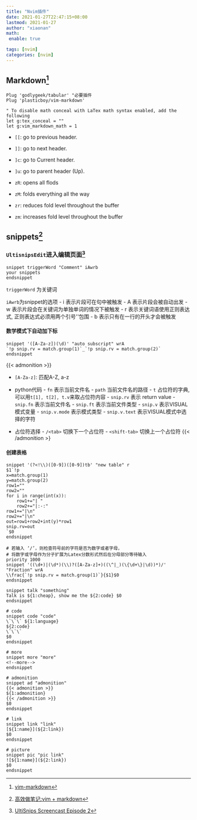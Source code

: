 ```yaml
---
title: "Nvim插件"
date: 2021-01-27T22:47:15+08:00
lastmod: 2021-01-27
author: "xiaonan"
math:
 enable: true

tags: [nvim]
categories: [nvim]
---
```


## Markdown[^markdown]
[^markdown]: [vim-markdown](https://github.com/plasticboy/vim-markdown/issues?q=is%3Aissue+is%3Aopen+vim-plug)
```
Plug 'godlygeek/tabular' "必要插件
Plug 'plasticboy/vim-markdown'

" To disable math conceal with LaTex math syntax enabled, add the following
let g:tex_conceal = ""
let g:vim_markdown_math = 1
```

- `[[`: go to previous header.

- `]]`: go to next header.

- `]c`: go to Current header.

- `]u`: go to parent header (Up).

- `zR`: opens all flods

- `zM`: folds everything all the way

- `zr`: reduces fold level throughout the buffer

- `zm`: increases fold level throughout the buffer

## snippets[^snippets]
[^snippets]: [高效做笔记:vim + markdown](https://github.com/cold-soda-jay/Markdown-vim)

### `UltisnipsEdit`进入编辑页面[^Edit]
[^Edit]: [UltiSnips Screencast Episode 2](https://www.sirver.net/blog/2012/01/08/second-episode-of-ultisnips-screencast/)

```
snippet triggerWord "Comment" iAwrb
your snippets
endsnippet
```

`triggerWord` 为关键词

`iAwrb`为snippet的选项
	- i 表示片段可在句中被触发
	- A 表示片段会被自动出发
	- w 表示片段会在关键词为单独单词的情况下被触发
	- r 表示关键词语使用正则表达式, 正则表达式必须用两个引号''包围
	- b 表示只有在一行的开头才会被触发

#### 数学模式下自动加下标

```
snippet '([A-Za-z])(\d)' "auto subscript" wrA
`!p snip.rv = match.group(1)`_`!p snip.rv = match.group(2)`
endsnippet
```

{{< admonition >}}
- `[A-Za-z]`: 匹配A-Z, a-z

- python代码
		- `fn` 表示当前文件名
		- `path` 当前文件名的路径
		- `t` 占位符的字典, 可以用`t[1], t[2], t.v`来取占位符内容
		- `snip.rv` 表示 return value
		- `snip.fn` 表示当前文件名
		- `snip.ft` 表示当前文件类型
		- `snip.v` 表示VISUAL模式变量
		- `snip.v.mode` 表示模式类型
		- `snip.v.text` 表示VISUAL模式中选择的字符

- 占位符选择
		- `/<tab>` 切换下一个占位符
		- `<shift-tab>` 切换上一个占位符
{{< /admonition >}

#### 创建表格

```
snippet '(?<!\\)([0-9])([0-9])tb' "new table" r
$1`!p 
x=match.group(1)
y=match.group(2)
row1=""
row2="" 
for i in range(int(x)):
	row1+="| "
	row2+="|:-:"
row1+="|\n"
row2+="|\n"
out=row1+row2+int(y)*row1
snip.rv=out
`$0
endsnippet
```


```
# 若输入 ‘/’，则检查符号前的字符是否为数字或者字母，
# 将数字或字母作为分子扩展为Latex分数形式然后在分母部分等待输入
priority 1000
snippet '((\d+)|(\d*)(\\)?([A-Za-z]+)((\^|_)(\{\d+\}|\d))*)/' "Fraction" wrA
\\frac{`!p snip.rv = match.group(1)`}{$1}$0
endsnippet

snippet talk "something"
Talk is ${1:cheap}, show me the ${2:code} $0
endsnippet

# code
snippet code "code"
\`\`\` ${1:language}
${2:code}
\`\`\`
$0
endsnippet

# more
snippet more "more"
<!--more-->
endsnippet

# admonition
snippet ad "admonition"
{{< admonition >}}
${1:admonition}
{{< /admonition >}}
$0
endsnippet

# link
snippet link "link"
[${1:name}](${2:link})
$0
endsnippet

# picture
snippet pic "pic link"
![${1:name}](${2:link})
$0
endsnippet
```
